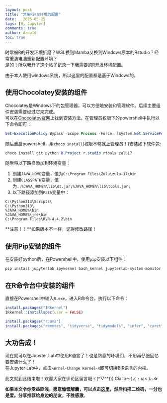 ```yaml
---
layout: post
title: "常用R开发环境的配置"
date:   2025-05-25
tags: [R, Jupyter]
comments: true
author: Arnold
toc: true
---
```


时常被R的开发环境折磨？WSL换到Mamba又换到Windows原本的Rstudio？经常重装电脑重新配置环境？  
是的！所以我开了这个帖子记录一下我需要的R开发环境配置。

<!-- more -->

由于本人使用windows系统，所以这里的配置都是基于Windows的。

## 使用Chocolatey安装的组件
Chocolatey是Windows下的包管理器，可以方便地安装和管理软件。后续主要组件安装需要经过它来完成。  
可以在[Chocolatey官网](https://chocolatey.org/install)上找到安装方法。在管理员权限下的powershell中执行以下命令即可：
```powershell
Set-ExecutionPolicy Bypass -Scope Process -Force; [System.Net.ServicePointManager]::SecurityProtocol = [System.Net.ServicePointManager]::SecurityProtocol -bor 3072; iex ((New-Object System.Net.WebClient).DownloadString('https://community.chocolatey.org/install.ps1'))
```
随后重启powershell，用`choco install`(权限不够就上管理员！)安装如下软件包:
```powershell
choco install git python R.Project r.studio rtools zulu17
```
随后将以下路径添加到环境变量：  
1. 创建`JAVA_HOME`变量，值为`C:\Program Files\Zulu\zulu-17\bin`
2. 创建`CLASSPATH`变量，值为`.;%JAVA_HOME%\lib\dt.jar;%JAVA_HOME%\lib\tools.jar;`
3. 以下路径添加到`Path`变量中：
```
C:\Python313\Scripts\
C:\Python313\
%JAVA_HOME%\bin
%JAVA_HOME%\jre\bin
C:\Program Files\R\R-4.4.2\bin
```
**注意！！**如果版本不一样，记得修改路径！

## 使用Pip安装的组件
在安装好python后，在Powershell中，使用`pip`安装以下组件：
```powershell
pip install jupyterlab ipykernel bash_kernel jupyterlab-system-monitor jupyterlab-drawio jupyterlab-link-share
```

## 在R命令台中安装的组件
直接在Powershell中输入`R.exe`，进入R命令台，执行以下命令：
```r
install.packages("IRkernel")
IRkernel::installspec(user = FALSE)

install.packages("rJava")
install.packages("remotes", "tidyverse", "tidymodels", "infer", "caret", "proc", "skimr", "janitor", "h2o", "LightLogR", "readxl", "writexl", "ggstream", "stringr", "lubridate", "devtools", "blandr", "Plychrome", "factoextra", "corrplot")
```

## 大功告成！
现在就可以在Jupyter Lab中使用R语言了！也是熟悉的环境们，不用再仔细回忆要安装什么了！  
在Jupyter Lab中，点击`Kernel`-`Change Kernel`-`R`即可切换到R语言的内核。

此文就到此结束啦！欢迎大家在评论区留言哦ヾ(^▽^*)))
Ciallo～(∠・ω< )⌒☆

**如果本文令你受益匪浅，愿意慷慨解囊，可以点击[这里](https://arnold117.github.io/likes/)，然后扫描二维码，一分也是爱。分享推荐给身边的朋友，不胜感激**。